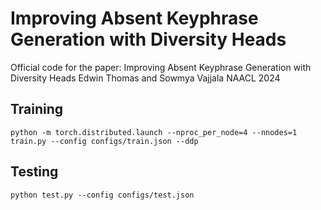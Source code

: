#  Improving Absent Keyphrase Generation with Diversity Heads

Official code for the paper:
Improving Absent Keyphrase Generation with Diversity Heads
Edwin Thomas and Sowmya Vajjala
NAACL 2024

## Training
```python -m torch.distributed.launch --nproc_per_node=4 --nnodes=1 train.py --config configs/train.json --ddp```

## Testing
```python test.py --config configs/test.json```

